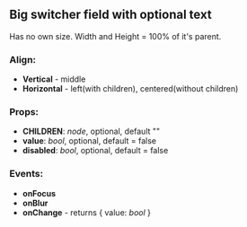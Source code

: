## **Big switcher field with optional text**

Has no own size. Width and Height = 100% of it's parent.

### Align:

* **Vertical** - middle
* **Horizontal** - left(with children), centered(without children)

### Props:

* **CHILDREN**: _node_, optional, default ""
* **value**: _bool_, optional, default = false
* **disabled**: _bool_, optional, default = false

### Events:

* **onFocus**
* **onBlur**
* **onChange** - returns { value: _bool_ }
